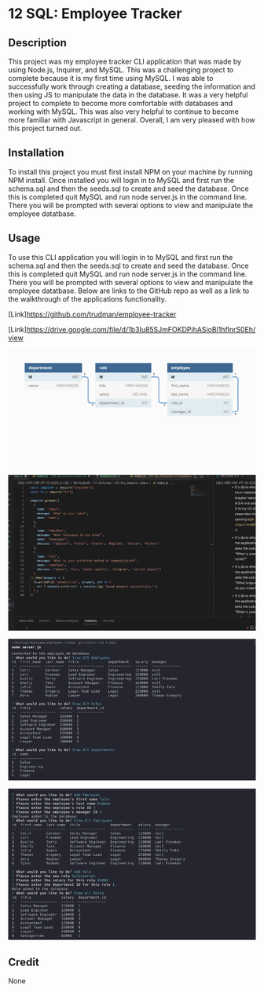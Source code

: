 # 12 SQL: Employee Tracker

## Description

This project was my employee tracker CLI application that was made by using Node.js, Inquirer, and MySQL. This was a challenging project to complete because it is my first time using MySQL. I was able to successfully work through creating a database, seeding the information and then using JS to manipulate the data in the database. It was a very helpful project to complete to become more comfortable with databases and working with MySQL. This was also very helpful to continue to become more familiar with Javascript in general. Overall, I am very pleased with how this project turned out.

## Installation

To install this project you must first install NPM on your machine by running NPM install. Once installed you will login in to MySQL and first run the schema.sql and then the seeds.sql to create and seed the database. Once this is completed quit MySQL and run node server.js in the command line. There you will be prompted with several options to view and manipulate the employee datatbase.

## Usage

To use this CLI application you will login in to MySQL and first run the schema.sql and then the seeds.sql to create and seed the database. Once this is completed quit MySQL and run node server.js in the command line. There you will be prompted with several options to view and manipulate the employee datatbase. Below are links to the GitHub repo as well as a link to the walkthrough of the applications functionality.

[Link]https://github.com/trudman/employee-tracker

[Link]https://drive.google.com/file/d/1b3Iu85SJmFOKDPihASioBl1hfInrS0Eh/view

![Screenshot](assets/12-sql-homework-demo-01.png)

![Screenshot](assets/Screenshot%202022-12-15%20at%209.18.11%20PM.png)

![Screenshot](assets/Screenshot%202023-01-25%20at%205.29.49%20PM.png)

![Screenshot](assets/Screenshot%202023-01-25%20at%205.30.22%20PM.png)

## Credit

None
